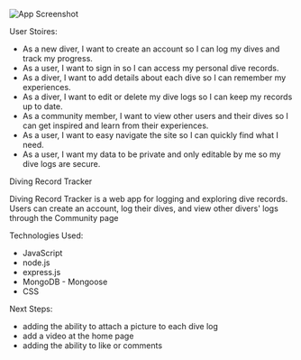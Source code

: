 ![App Screenshot](relative/path/to/screenshot.png)

User Stoires: 
- As a new diver, I want to create an account so I can log my dives and track my progress.
- As a user, I want to sign in so I can access my personal dive records.
- As a diver, I want to add details about each dive so I can remember my experiences.
- As a diver, I want to edit or delete my dive logs so I can keep my records up to date.
- As a community member, I want to view other users and their dives so I can get inspired and learn from their experiences.
- As a user, I want to easy navigate the site so I can quickly find what I need.
- As a user, I want my data to be private and only editable by me so my dive logs are secure.


Diving Record Tracker

Diving Record Tracker is a web app for logging and exploring dive records.  
Users can create an account, log their dives,  and view other divers' logs through the Community page

Technologies Used:
- JavaScript
- node.js
- express.js
- MongoDB - Mongoose
- CSS

Next Steps:
- adding the ability to attach a picture to each dive log
- add a video at the home page
- adding the ability to like or comments

